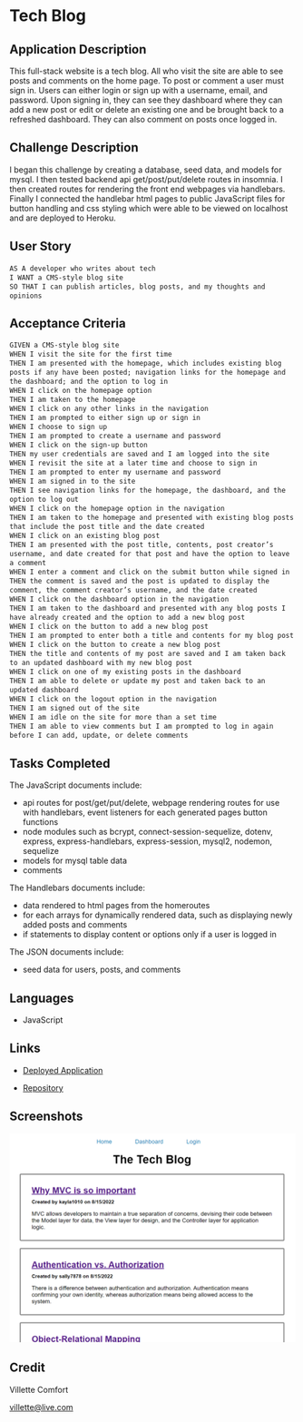 # Tech Blog

## Application Description
This full-stack website is a tech blog. All who visit the site are able to see posts and comments on the home page. To post or comment a user must sign in. Users can either login or sign up with a username, email, and password. Upon signing in, they can see they dashboard where they can add a new post or edit or delete an existing one and be brought back to a refreshed dashboard. They can also comment on posts once logged in. 

## Challenge Description
I began this challenge by creating a database, seed data, and models for mysql. I then tested backend api get/post/put/delete routes in insomnia. I then created routes for rendering the front end webpages via handlebars. Finally I connected the handlebar html pages to public JavaScript files for button handling and css styling which were able to be viewed on localhost and are deployed to Heroku. 

## User Story

```
AS A developer who writes about tech
I WANT a CMS-style blog site
SO THAT I can publish articles, blog posts, and my thoughts and opinions
```

## Acceptance Criteria

```
GIVEN a CMS-style blog site
WHEN I visit the site for the first time
THEN I am presented with the homepage, which includes existing blog posts if any have been posted; navigation links for the homepage and the dashboard; and the option to log in
WHEN I click on the homepage option
THEN I am taken to the homepage
WHEN I click on any other links in the navigation
THEN I am prompted to either sign up or sign in
WHEN I choose to sign up
THEN I am prompted to create a username and password
WHEN I click on the sign-up button
THEN my user credentials are saved and I am logged into the site
WHEN I revisit the site at a later time and choose to sign in
THEN I am prompted to enter my username and password
WHEN I am signed in to the site
THEN I see navigation links for the homepage, the dashboard, and the option to log out
WHEN I click on the homepage option in the navigation
THEN I am taken to the homepage and presented with existing blog posts that include the post title and the date created
WHEN I click on an existing blog post
THEN I am presented with the post title, contents, post creator’s username, and date created for that post and have the option to leave a comment
WHEN I enter a comment and click on the submit button while signed in
THEN the comment is saved and the post is updated to display the comment, the comment creator’s username, and the date created
WHEN I click on the dashboard option in the navigation
THEN I am taken to the dashboard and presented with any blog posts I have already created and the option to add a new blog post
WHEN I click on the button to add a new blog post
THEN I am prompted to enter both a title and contents for my blog post
WHEN I click on the button to create a new blog post
THEN the title and contents of my post are saved and I am taken back to an updated dashboard with my new blog post
WHEN I click on one of my existing posts in the dashboard
THEN I am able to delete or update my post and taken back to an updated dashboard
WHEN I click on the logout option in the navigation
THEN I am signed out of the site
WHEN I am idle on the site for more than a set time
THEN I am able to view comments but I am prompted to log in again before I can add, update, or delete comments
```

## Tasks Completed
The JavaScript documents include:
* api routes for post/get/put/delete, webpage rendering routes for use with handlebars, event listeners for each generated pages button functions
* node modules such as bcrypt, connect-session-sequelize, dotenv, express, express-handlebars, express-session, mysql2, nodemon, sequelize
* models for mysql table data
* comments

The Handlebars documents include:
* data rendered to html pages from the homeroutes
* for each arrays for dynamically rendered data, such as displaying newly added posts and comments
* if statements to display content or options only if a user is logged in

The JSON documents include:
* seed data for users, posts, and comments


## Languages
- JavaScript


## Links
* [Deployed Application](https://tech-blog-001.herokuapp.com/)

* [Repository](https://github.com/villettec/M14C-Tech_Blog)

## Screenshots
![image](./assets/images/readme-screenshot.png)

## Credit
Villette Comfort

villette@live.com